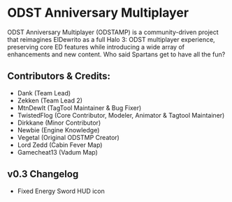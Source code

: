 # ODST Anniversary Multiplayer
ODST Anniversary Multiplayer (ODSTAMP) is a community-driven project that reimagines ElDewrito as a full Halo 3: ODST multiplayer experience, preserving core ED features while introducing a wide array of enhancements and new content. Who said Spartans get to have all the fun? 

## Contributors & Credits:
- Dank (Team Lead)
- Zekken (Team Lead 2)
- MtnDewIt (TagTool Maintainer & Bug Fixer)
- TwistedFlog (Core Contributor, Modeler, Animator & Tagtool Maintainer)
- Dirkkane (Minor Contributor)
- Newbie (Engine Knowledge)
- Vegetal (Original ODSTMP Creator)
- Lord Zedd (Cabin Fever Map)
- Gamecheat13 (Vadum Map)


## v0.3 Changelog
- Fixed Energy Sword HUD icon
